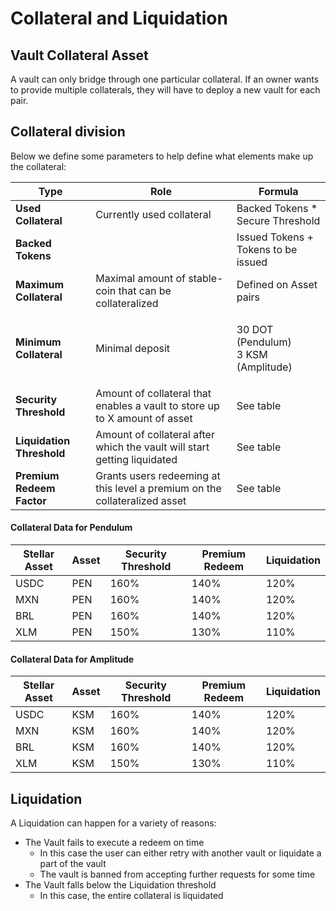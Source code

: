 # Collateral and Liquidation

## Vault Collateral Asset

A vault can only bridge through one particular collateral. If an owner wants to provide multiple collaterals, they will have to deploy a new vault for each pair.

## Collateral division

Below we define some parameters to help define what elements make up the collateral:

| Type                      | Role                                                                       | Formula                                       |
| ------------------------- | -------------------------------------------------------------------------- | --------------------------------------------- |
| **Used Collateral**       | Currently used collateral                                                  | Backed Tokens \* Secure Threshold             |
| **Backed Tokens**         |                                                                            | Issued Tokens + Tokens to be issued           |
| **Maximum Collateral**    | Maximal amount of stable-coin that can be collateralized                   | Defined on Asset pairs                        |
| **Minimum Collateral**    | Minimal deposit                                                            | <p>30 DOT (Pendulum)<br>3 KSM (Amplitude)</p> |
| **Security Threshold**    | Amount of collateral that enables a vault to store up to X amount of asset | See table                                     |
| **Liquidation Threshold** | Amount of collateral after which the vault will start getting liquidated   | See table                                     |
| **Premium Redeem Factor** | Grants users redeeming at this level a premium on the collateralized asset | See table                                     |

#### Collateral Data for Pendulum

| Stellar Asset | Asset | Security Threshold | Premium Redeem | Liquidation |
| ------------- | ----- | ------------------ | -------------- | ----------- |
| USDC          | PEN   | 160%               | 140%           | 120%        |
| MXN           | PEN   | 160%               | 140%           | 120%        |
| BRL           | PEN   | 160%               | 140%           | 120%        |
| XLM           | PEN   | 150%               | 130%           | 110%        |

#### Collateral Data for Amplitude

| Stellar Asset | Asset | Security Threshold | Premium Redeem | Liquidation |
| ------------- | ----- | ------------------ | -------------- | ----------- |
| USDC          | KSM   | 160%               | 140%           | 120%        |
| MXN           | KSM   | 160%               | 140%           | 120%        |
| BRL           | KSM   | 160%               | 140%           | 120%        |
| XLM           | KSM   | 150%               | 130%           | 110%        |

## Liquidation

A Liquidation can happen for a variety of reasons:&#x20;

* The Vault fails to execute a redeem on time
  * In this case the user can either retry with another vault or liquidate a part of the vault
  * The vault is banned from accepting further requests for some time
* The Vault falls below the Liquidation threshold
  * In this case, the entire collateral is liquidated





